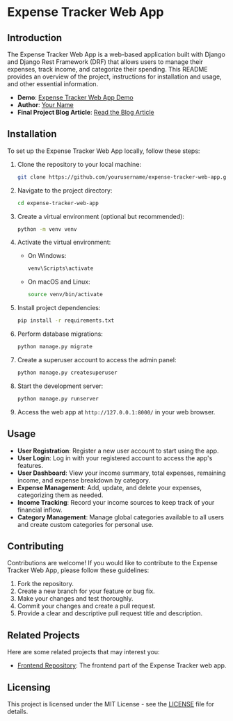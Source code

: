 # Expense Tracker Web App

## Introduction

The Expense Tracker Web App is a web-based application built with Django and Django Rest Framework (DRF) that allows users to manage their expenses, track income, and categorize their spending. This README provides an overview of the project, instructions for installation and usage, and other essential information.

- **Demo**: [Expense Tracker Web App Demo](https://your-expense-tracker-app-demo.com)
- **Author**: [Your Name](https://www.linkedin.com/in/your-linkedin-profile/)
- **Final Project Blog Article**: [Read the Blog Article](https://your-blog-article-link.com)

## Installation

To set up the Expense Tracker Web App locally, follow these steps:

1. Clone the repository to your local machine:

   ```bash
   git clone https://github.com/yourusername/expense-tracker-web-app.git
   ```

2. Navigate to the project directory:

   ```bash
   cd expense-tracker-web-app
   ```

3. Create a virtual environment (optional but recommended):

   ```bash
   python -m venv venv
   ```

4. Activate the virtual environment:

   - On Windows:

     ```bash
     venv\Scripts\activate
     ```

   - On macOS and Linux:

     ```bash
     source venv/bin/activate
     ```

5. Install project dependencies:

   ```bash
   pip install -r requirements.txt
   ```

6. Perform database migrations:

   ```bash
   python manage.py migrate
   ```

7. Create a superuser account to access the admin panel:

   ```bash
   python manage.py createsuperuser
   ```

8. Start the development server:

   ```bash
   python manage.py runserver
   ```

9. Access the web app at `http://127.0.0.1:8000/` in your web browser.

## Usage

- **User Registration**: Register a new user account to start using the app.
- **User Login**: Log in with your registered account to access the app's features.
- **User Dashboard**: View your income summary, total expenses, remaining income, and expense breakdown by category.
- **Expense Management**: Add, update, and delete your expenses, categorizing them as needed.
- **Income Tracking**: Record your income sources to keep track of your financial inflow.
- **Category Management**: Manage global categories available to all users and create custom categories for personal use.

## Contributing

Contributions are welcome! If you would like to contribute to the Expense Tracker Web App, please follow these guidelines:

1. Fork the repository.
2. Create a new branch for your feature or bug fix.
3. Make your changes and test thoroughly.
4. Commit your changes and create a pull request.
5. Provide a clear and descriptive pull request title and description.

## Related Projects

Here are some related projects that may interest you:

- [Frontend Repository](https://github.com/yourusername/expense-tracker-frontend): The frontend part of the Expense Tracker web app.

## Licensing

This project is licensed under the MIT License - see the [LICENSE](LICENSE) file for details.